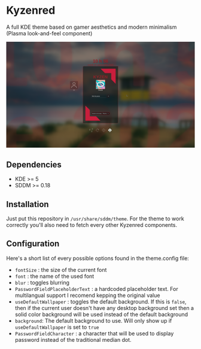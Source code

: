 # Kyzenred
A full KDE theme based on gamer aesthetics and modern minimalism (Plasma look-and-feel component)

![Kyzenred Preview](https://github.com/MiiMii1205/kyzenred-sddm/blob/master/preview.png?raw=true)

## Dependencies
- KDE >= 5
- SDDM >= 0.18

## Installation
Just put this repository in `/usr/share/sddm/theme`. For the theme to work correctly you'll also need to fetch every other Kyzenred components.

## Configuration ##

Here's a short list of every possible options found in the theme.config file:

- `fontSize` : the size of the current font
- `font` : the name of the used font
- `blur` : toggles blurring
- `PasswordFieldPlaceholderText` : a hardcoded placeholder text. For multilangual support I recomend kepping the original value
- `useDefaultWallpaper` : toggles the default background. If this is `false`, then if the current user doesn't have any desktop background set then a solid color background will be used instead of the default background
- `background`: The default background to use. Will only show up if `useDefaultWallpaper` is set to `true`
- `PasswordFieldCharacter` : a character that will be used to display password instead of the traditional median dot. 

